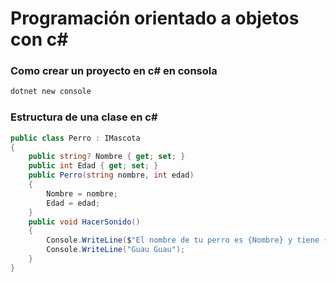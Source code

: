 # Programación orientado a objetos con c#

### Como crear un proyecto en c# en consola
```bash
dotnet new console
```

### Estructura de una clase en c#
```csharp
public class Perro : IMascota
{
    public string? Nombre { get; set; }
    public int Edad { get; set; }
    public Perro(string nombre, int edad)
    {
        Nombre = nombre;
        Edad = edad;
    }
    public void HacerSonido()
    {
        Console.WriteLine($"El nombre de tu perro es {Nombre} y tiene {Edad} años");
        Console.WriteLine("Guau Guau");
    }
}
```